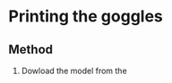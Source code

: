 [printed goggles]:Parts/PrintedGoggles.md ""
# Printing the goggles




## Method

1. Dowload the model from the 
